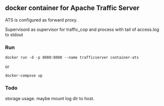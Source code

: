 ## docker container for Apache Traffic Server
ATS is configured as forward proxy.

Supervisord as supervisor for traffic_cop and process with tail of access.log
to stdout

### Run

```
docker run -d -p 8080:8080 --name trafficserver container-ats
```
or
```
docker-compose up
```

### Todo
 storage usage. maybe mount log dir to host.
